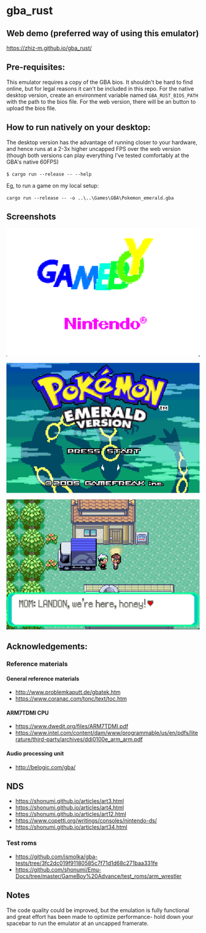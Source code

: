 # gba_rust

## Web demo (preferred way of using this emulator)
https://zhiz-m.github.io/gba_rust/

## Pre-requisites:
This emulator requires a copy of the GBA bios. It shouldn't be hard to find online, but for legal reasons it can't be included in this repo. For the native desktop version, create an environment variable named `GBA_RUST_BIOS_PATH` with the path to the bios file. For the web version, there will be an button to upload the bios file.  

## How to run natively on your desktop:

The desktop version has the advantage of running closer to your hardware, and hence runs at a 2-3x higher uncapped FPS over the web version (though both versions can play everything I've tested comfortably at the GBA's native 60FPS)

`$ cargo run --release -- --help`

Eg, to run a game on my local setup:

`cargo run --release -- -o ..\..\Games\GBA\Pokemon_emerald.gba`

## Screenshots
![plot](./img/img1.png)

![plot](./img/img2.png)

![plot](./img/img3.png)

## Acknowledgements:

### Reference materials

#### General reference materials
- http://www.problemkaputt.de/gbatek.htm
- https://www.coranac.com/tonc/text/toc.htm

#### ARM7TDMI CPU
- https://www.dwedit.org/files/ARM7TDMI.pdf
- https://www.intel.com/content/dam/www/programmable/us/en/pdfs/literature/third-party/archives/ddi0100e_arm_arm.pdf

#### Audio processing unit
- http://belogic.com/gba/

## NDS
- https://shonumi.github.io/articles/art3.html
- https://shonumi.github.io/articles/art4.html
- https://shonumi.github.io/articles/art12.html
- https://www.copetti.org/writings/consoles/nintendo-ds/
- https://shonumi.github.io/articles/art34.html


### Test roms
- https://github.com/jsmolka/gba-tests/tree/3fc2dc019f91180585c7f71d1d68c271baa331fe
- https://github.com/shonumi/Emu-Docs/tree/master/GameBoy%20Advance/test_roms/arm_wrestler

## Notes

The code quality could be improved, but the emulation is fully functional and great effort has been made to optimize performance- hold down your spacebar to run the emulator at an uncapped framerate. 